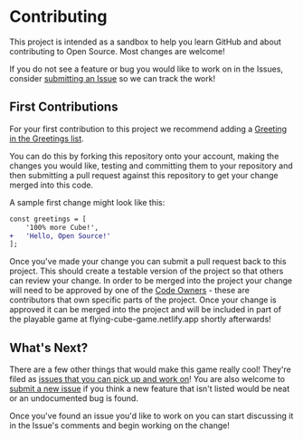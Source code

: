 # Contributing

This project is intended as a sandbox to help you learn GitHub and about contributing to Open Source. Most changes are welcome!

If you do not see a feature or bug you would like to work on in the Issues, consider [submitting an Issue](https://github.com/runewake2/CubeFlyer/issues/new/choose) so we can track the work!

## First Contributions

For your first contribution to this project we recommend adding a [Greeting in the Greetings list](https://github.com/runewake2/CubeFlyer/issues/25).

You can do this by forking this repository onto your account, making the changes you would like, testing and committing them to your repository and then submitting a pull request against this repository to get your change merged into this code.

A sample first change might look like this:

```diff
const greetings = [
    '100% more Cube!',
+   'Hello, Open Source!'
];
```

Once you've made your change you can submit a pull request back to this project. This should create a testable version of the project so that others can review your change. In order to be merged into the project your change will need to be approved by one of the [Code Owners](https://github.com/runewake2/CubeFlyer/blob/main/CODEOWNERS) - these are contributors that own specific parts of the project. Once your change is approved it can be merged into the project and will be included in part of the playable game at flying-cube-game.netlify.app shortly afterwards!

## What's Next?

There are a few other things that would make this game really cool! They're filed as [issues that you can pick up and work on](https://github.com/runewake2/CubeFlyer/issues)! You are also welcome to [submit a new issue](https://github.com/runewake2/CubeFlyer/issues/new/choose) if you think a new feature that isn't listed would be neat or an undocumented bug is found.

Once you've found an issue you'd like to work on you can start discussing it in the Issue's comments and begin working on the change!
